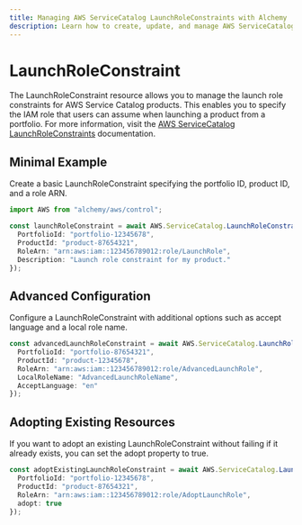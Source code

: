 ```yaml
---
title: Managing AWS ServiceCatalog LaunchRoleConstraints with Alchemy
description: Learn how to create, update, and manage AWS ServiceCatalog LaunchRoleConstraints using Alchemy Cloud Control.
---
```


# LaunchRoleConstraint

The LaunchRoleConstraint resource allows you to manage the launch role constraints for AWS Service Catalog products. This enables you to specify the IAM role that users can assume when launching a product from a portfolio. For more information, visit the [AWS ServiceCatalog LaunchRoleConstraints](https://docs.aws.amazon.com/servicecatalog/latest/userguide/) documentation.

## Minimal Example

Create a basic LaunchRoleConstraint specifying the portfolio ID, product ID, and a role ARN.

```ts
import AWS from "alchemy/aws/control";

const launchRoleConstraint = await AWS.ServiceCatalog.LaunchRoleConstraint("basicLaunchRoleConstraint", {
  PortfolioId: "portfolio-12345678",
  ProductId: "product-87654321",
  RoleArn: "arn:aws:iam::123456789012:role/LaunchRole",
  Description: "Launch role constraint for my product."
});
```

## Advanced Configuration

Configure a LaunchRoleConstraint with additional options such as accept language and a local role name.

```ts
const advancedLaunchRoleConstraint = await AWS.ServiceCatalog.LaunchRoleConstraint("advancedLaunchRoleConstraint", {
  PortfolioId: "portfolio-87654321",
  ProductId: "product-12345678",
  RoleArn: "arn:aws:iam::123456789012:role/AdvancedLaunchRole",
  LocalRoleName: "AdvancedLaunchRoleName",
  AcceptLanguage: "en"
});
```

## Adopting Existing Resources

If you want to adopt an existing LaunchRoleConstraint without failing if it already exists, you can set the adopt property to true.

```ts
const adoptExistingLaunchRoleConstraint = await AWS.ServiceCatalog.LaunchRoleConstraint("adoptLaunchRoleConstraint", {
  PortfolioId: "portfolio-12345678",
  ProductId: "product-87654321",
  RoleArn: "arn:aws:iam::123456789012:role/AdoptLaunchRole",
  adopt: true
});
```